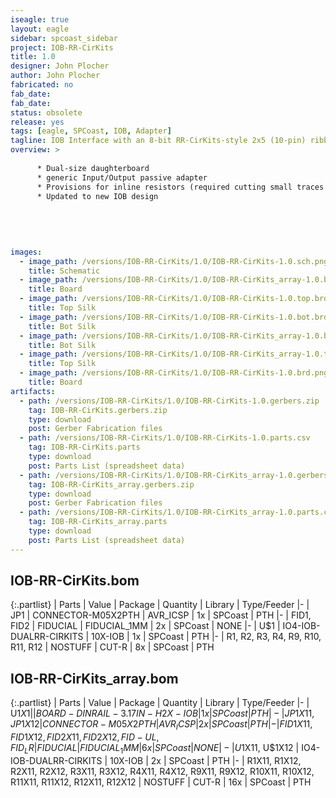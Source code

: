 ```yaml
---
iseagle: true
layout: eagle
sidebar: spcoast_sidebar
project: IOB-RR-CirKits
title: 1.0
designer: John Plocher
author: John Plocher
fabricated: no
fab_date: 
fab_date: 
status: obsolete
release: yes
tags: [eagle, SPCoast, IOB, Adapter]
tagline: IOB Interface with an 8-bit RR-CirKits-style 2x5 (10-pin) ribbon cable connector
overview: >
    
      * Dual-size daughterboard
      * generic Input/Output passive adapter
      * Provisions for inline resistors (required cutting small traces to enable)
      * Updated to new IOB design
    
    
    
    
    
images:
  - image_path: /versions/IOB-RR-CirKits/1.0/IOB-RR-CirKits-1.0.sch.png
    title: Schematic
  - image_path: /versions/IOB-RR-CirKits/1.0/IOB-RR-CirKits_array-1.0.brd.png
    title: Board
  - image_path: /versions/IOB-RR-CirKits/1.0/IOB-RR-CirKits-1.0.top.brd.png
    title: Top Silk
  - image_path: /versions/IOB-RR-CirKits/1.0/IOB-RR-CirKits-1.0.bot.brd.png
    title: Bot Silk
  - image_path: /versions/IOB-RR-CirKits/1.0/IOB-RR-CirKits_array-1.0.bot.brd.png
    title: Bot Silk
  - image_path: /versions/IOB-RR-CirKits/1.0/IOB-RR-CirKits_array-1.0.top.brd.png
    title: Top Silk
  - image_path: /versions/IOB-RR-CirKits/1.0/IOB-RR-CirKits-1.0.brd.png
    title: Board
artifacts:
  - path: /versions/IOB-RR-CirKits/1.0/IOB-RR-CirKits-1.0.gerbers.zip
    tag: IOB-RR-CirKits.gerbers.zip
    type: download
    post: Gerber Fabrication files
  - path: /versions/IOB-RR-CirKits/1.0/IOB-RR-CirKits-1.0.parts.csv
    tag: IOB-RR-CirKits.parts
    type: download
    post: Parts List (spreadsheet data)
  - path: /versions/IOB-RR-CirKits/1.0/IOB-RR-CirKits_array-1.0.gerbers.zip
    tag: IOB-RR-CirKits_array.gerbers.zip
    type: download
    post: Gerber Fabrication files
  - path: /versions/IOB-RR-CirKits/1.0/IOB-RR-CirKits_array-1.0.parts.csv
    tag: IOB-RR-CirKits_array.parts
    type: download
    post: Parts List (spreadsheet data)
---
```


## IOB-RR-CirKits.bom

{:.partlist}
| Parts | Value | Package | Quantity | Library | Type/Feeder
|-
| JP1 | CONNECTOR-M05X2PTH | AVR_ICSP | 1x | SPCoast | PTH
|-
| FID1, FID2 | FIDUCIAL | FIDUCIAL_1MM | 2x | SPCoast | NONE
|-
| U$1 | IO4-IOB-DUALRR-CIRKITS | 10X-IOB | 1x | SPCoast | PTH
|-
| R1, R2, R3, R4, R9, R10, R11, R12 | NOSTUFF | CUT-R | 8x | SPCoast | PTH

## IOB-RR-CirKits_array.bom

{:.partlist}
| Parts | Value | Package | Quantity | Library | Type/Feeder
|-
| U$1X1 |  | BOARD-DINRAIL-3.17IN-H2X-IOB | 1x | SPCoast | PTH
|-
| JP1X11, JP1X12 | CONNECTOR-M05X2PTH | AVR_ICSP | 2x | SPCoast | PTH
|-
| FID1X11, FID1X12, FID2X11, FID2X12, FID-UL, FID_LR | FIDUCIAL | FIDUCIAL_1MM | 6x | SPCoast | NONE
|-
| U$1X11, U$1X12 | IO4-IOB-DUALRR-CIRKITS | 10X-IOB | 2x | SPCoast | PTH
|-
| R1X11, R1X12, R2X11, R2X12, R3X11, R3X12, R4X11, R4X12, R9X11, R9X12, R10X11, R10X12, R11X11, R11X12, R12X11, R12X12 | NOSTUFF | CUT-R | 16x | SPCoast | PTH

